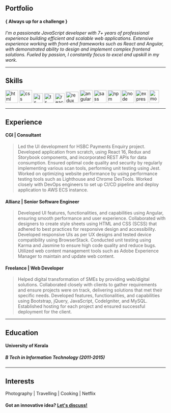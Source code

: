 
## Portfolio
#### { Always up for a challenge }

_I'm a passionate JavaScript developer with 7+ years of professional experience building efficient and scalable web applications. Extensive experience working with front-end frameworks such as React and Angular, with demonstrated ability to design and implement complex frontend solutions. Fueled by passion, I constantly focus to excel and upskill in my work._

---

## Skills

<p align='left'>
  <img src="https://upload.wikimedia.org/wikipedia/commons/thumb/6/61/HTML5_logo_and_wordmark.svg/2048px-HTML5_logo_and_wordmark.svg.png" alt="html" width="auto" height="40">
  <img src='https://upload.wikimedia.org/wikipedia/commons/thumb/d/d5/CSS3_logo_and_wordmark.svg/1200px-CSS3_logo_and_wordmark.svg.png' alt="css" width="auto" height="40">
  <img src='https://upload.wikimedia.org/wikipedia/commons/6/6a/JavaScript-logo.png' height='30' width='auto' alt="js">
  <img src='https://upload.wikimedia.org/wikipedia/commons/4/4c/Typescript_logo_2020.svg' height='30' width='auto' alt="ts">
  <img src="https://upload.wikimedia.org/wikipedia/commons/thumb/a/a7/React-icon.svg/1280px-React-icon.svg.png" alt="react" width="auto" height="30"/>
  <img src="https://upload.wikimedia.org/wikipedia/commons/4/49/Redux.png" alt="redux" width="40" height="35"/>
  <img src="https://upload.wikimedia.org/wikipedia/commons/c/cf/Angular_full_color_logo.svg" alt="angular" width="auto" height="40"/>
  <img src="https://upload.wikimedia.org/wikipedia/commons/9/96/Sass_Logo_Color.svg" alt="sass" width="40" height="auto"/>
  <img src="https://upload.wikimedia.org/wikipedia/commons/d/db/Npm-logo.svg" alt="npm" width="40" height="auto"/>
  <img src="https://upload.wikimedia.org/wikipedia/commons/d/d9/Node.js_logo.svg" alt="node" width="40" height="auto"/>
  <img src="https://en.wikipedia.org/wiki/Express.js#/media/File:Expressjs.png" alt="express" width="40" height="auto"/>
  <img src="https://www.pngall.com/wp-content/uploads/13/Mongodb-PNG-Image-HD.png" alt="mongoDB" width="30" height="40"/>
</p>

---

## Experience

#### CGI | Consultant

> Led the UI development for HSBC Payments Enquiry project. Developed application from scratch, using React 16, Redux and Storybook components, and incorporated REST APIs for data consumption. Ensured optimal code quality and security by regularly implementing various scan tools, performing unit testing using Jest. Worked on optimizing website performance by using performance testing tools such as Lighthouse and Chrome DevTools. Worked closely with DevOps engineers to set up CI/CD pipeline and deploy application to AWS ECS instance.


#### Allianz | Senior Software Engineer

> Developed UI features, functionalities, and capabilities using Angular, ensuring smooth performance and user experience. Collaborated with designers to create style sheets using HTML and CSS (SCSS) that adhered to best practices for responsive design and accessibility. Developed responsive UIs as per UX designs and tested device compatibility using BrowserStack. Conducted unit testing using Karma and Jasmine to ensure high code quality and reduce bugs. Utilized web content management tools such as Adobe Experience Manager to maintain and update web content.

#### Freelance | Web Developer

> Helped digital transformation of SMEs by providing web/digital solutions. Collaborated closely with clients to gather requirements and ensure projects were on track, delivering solutions that met their specific needs. Developed features, functionalities, and capabilities using Bootstrap, jQuery, JavaScript, CodeIgniter, and MySQL. Established hosting for each project and ensured successful deployment for the client.

---

## Education

#### University of Kerala
##### B Tech in Information Technology (2011-2015)

---

## Interests

Photography | Travelling  | Cooking | Netflix

#### Got an innovative idea? <a href="mailto:saidunazar92@gmail.com">Let's discuss!</a>

